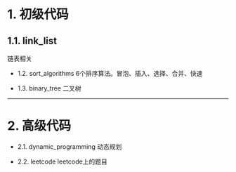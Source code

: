 



# 1. 初级代码

## 1.1. link_list
链表相关

+ 1.2. sort_algorithms
6个排序算法。冒泡、插入、选择、合并、快速


+ 1.3. binary_tree
二叉树

---------------

# 2. 高级代码 

+ 2.1. dynamic_programming
动态规划

+ 2.2. leetcode
leetcode上的题目



